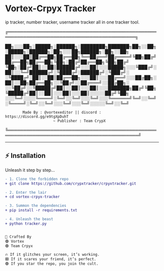 # Vortex-Crpyx Tracker  

ip tracker, number tracker, username tracker all in one tracker tool.

╔════════════════════════════════════════════════════════════════════════════════════════════╗
    
██╗░░░██╗░█████╗░██████╗░████████╗███████╗██╗░░██╗░█████╗░██████╗░██╗░░░██╗██████╗░██╗░░██╗
██║░░░██║██╔══██╗██╔══██╗╚══██╔══╝██╔════╝╚██╗██╔╝██╔══██╗██╔══██╗╚██╗░██╔╝██╔══██╗╚██╗██╔╝
╚██╗░██╔╝██║░░██║██████╔╝░░░██║░░░█████╗░░░╚███╔╝░██║░░╚═╝██████╔╝░╚████╔╝░██████╔╝░╚███╔╝░
░╚████╔╝░██║░░██║██╔══██╗░░░██║░░░██╔══╝░░░██╔██╗░██║░░██╗██╔══██╗░░╚██╔╝░░██╔═══╝░░██╔██╗░
░░╚██╔╝░░╚█████╔╝██║░░██║░░░██║░░░███████╗██╔╝╚██╗╚█████╔╝██║░░██║░░░██║░░░██║░░░░░██╔╝╚██╗
░░░╚═╝░░░░╚════╝░╚═╝░░╚═╝░░░╚═╝░░░╚══════╝╚═╝░░╚═╝░╚════╝░╚═╝░░╚═╝░░░╚═╝░░░╚═╝░░░░░╚═╝░░╚═╝
              
            Made By : @vortexeditor || discord : https://discord.gg/e9tgXpDuhT
                          ~ Publisher : Team CrypX
╚═════════════════════════════════════════════════════════════════════════════════════════════╝


---

## ⚡ Installation  

Unleash it step by step...  

```diff
- 1. Clone the forbidden repo  
+ git clone https://github.com/crypxtracker/crpyxtracker.git  

- 2. Enter the lair  
+ cd vortex-crpyx-tracker  

- 3. Summon the dependencies  
+ pip install -r requirements.txt  

- 4. Unleash the beast  
+ python tracker.py  


👾 Crafted By
🟢 Vortex
🟢 Team Crpyx

🔥 If it glitches your screen, it’s working.
🟥 If it scares your friend, it’s perfect.
🟢 If you star the repo, you join the cult.
